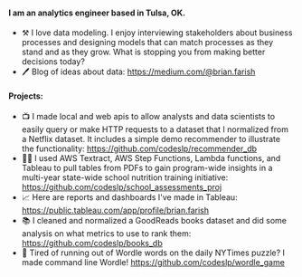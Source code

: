 #### I am an analytics engineer based in Tulsa, OK.

- ⚒️ I love data modeling. I enjoy interviewing stakeholders about business processes and designing models that can match processes as they stand and as they grow. What is stopping you from making better decisions today?
- 🖊️ Blog of ideas about data:  https://medium.com/@brian.farish

#### Projects:
- 📺 I made local and web apis to allow analysts and data scientists to easily query or make HTTP requests to a dataset that I normalized from a Netflix dataset. It includes a simple demo recommender to illustrate the functionality: https://github.com/codeslp/recommender_db
- 🧑‍🍳 I used AWS Textract, AWS Step Functions, Lambda functions, and Tableau to pull tables from PDFs to gain program-wide insights in a multi-year state-wide school nutrition training initiative: https://github.com/codeslp/school_assessments_proj
- 📈 Here are reports and dashboards I've made in Tableau:  https://public.tableau.com/app/profile/brian.farish
- 📚 I cleaned and normalized a GoodReads books dataset and did some analysis on what metrics to use to rank them: https://github.com/codeslp/books_db
- 🧩 Tired of running out of Wordle words on the daily NYTimes puzzle? I made command line Wordle! https://github.com/codeslp/wordle_game
